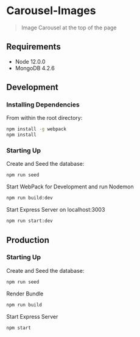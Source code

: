 # Carousel-Images
>Image Carousel at the top of the page

## Requirements
- Node 12.0.0
- MongoDB 4.2.6

## Development
### Installing Dependencies
From within the root directory:
```sh
npm install -g webpack
npm install
```
### Starting Up
Create and Seed the database:
```sh
npm run seed
```
Start WebPack for Development and run Nodemon
```sh
npm run build:dev
```
Start Express Server on localhost:3003
```sh
npm run start:dev
```

## Production
### Starting Up
Create and Seed the database:
```sh
npm run seed
```
Render Bundle
```sh
npm run build
```
Start Express Server
```sh
npm start
```
